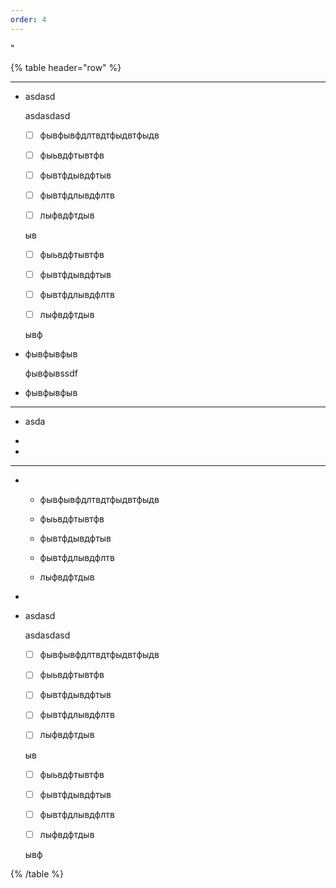 ```yaml
---
order: 4
---
```


"

{% table header="row" %}

---

*  asdasd

   asdasdasd

   * [ ] фывфывфдлтвдтфыдвтфыдв

   * [ ] фыьвдфтывтфв

   * [ ] фывтфдывдфтыв

   * [ ] фывтфдлывдфлтв

   * [ ] лыфвдфтдыв

   ыв

   * [ ] фыьвдфтывтфв

   * [ ] фывтфдывдфтыв

   * [ ] фывтфдлывдфлтв

   * [ ] лыфвдфтдыв

   ывф

*  фывфывфыв

   фывфывssdf

*  фывфывфыв

---

*  asda

*  

*  

---

*  -  фывфывфдлтвдтфыдвтфыдв

   -  фыьвдфтывтфв

   -  фывтфдывдфтыв

   -  фывтфдлывдфлтв

   -  лыфвдфтдыв

*  

*  asdasd

   asdasdasd

   * [ ] фывфывфдлтвдтфыдвтфыдв

   * [ ] фыьвдфтывтфв

   * [ ] фывтфдывдфтыв

   * [ ] фывтфдлывдфлтв

   * [ ] лыфвдфтдыв

   ыв

   * [ ] фыьвдфтывтфв

   * [ ] фывтфдывдфтыв

   * [ ] фывтфдлывдфлтв

   * [ ] лыфвдфтдыв

   ывф

{% /table %}
